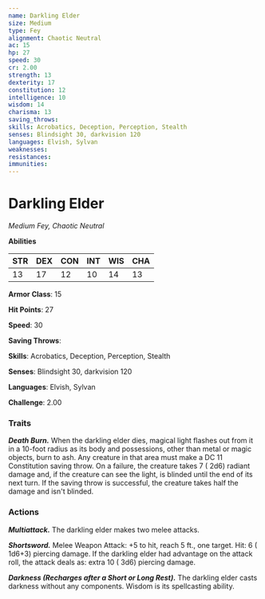 ```yaml
---
name: Darkling Elder
size: Medium
type: Fey
alignment: Chaotic Neutral
ac: 15
hp: 27
speed: 30
cr: 2.00
strength: 13
dexterity: 17
constitution: 12
intelligence: 10
wisdom: 14
charisma: 13
saving_throws: 
skills: Acrobatics, Deception, Perception, Stealth
senses: Blindsight 30, darkvision 120
languages: Elvish, Sylvan
weaknesses:
resistances:
immunities:
---
```


# Darkling Elder

*Medium Fey, Chaotic Neutral*

**Abilities**

| STR | DEX | CON | INT | WIS | CHA |
| --- | --- | --- | --- | --- | --- |
| 13 | 17 | 12 | 10 | 14 | 13 |

**Armor Class**: 15

**Hit Points**: 27

**Speed**: 30

**Saving Throws**: 

**Skills**: Acrobatics, Deception, Perception, Stealth

**Senses**: Blindsight 30, darkvision 120

**Languages**: Elvish, Sylvan

**Challenge**: 2.00


### Traits
***Death Burn.*** When the darkling elder dies, magical light flashes out from it in a 10-foot radius as its body and possessions, other than metal or magic objects, burn to ash. Any creature in that area must make a DC 11 Constitution saving throw. On a failure, the creature takes 7 ( 2d6) radiant damage and, if the creature can see the light, is blinded until the end of its next turn. If the saving throw is successful, the creature takes half the damage and isn't blinded.


### Actions
***Multiattack.*** The darkling elder makes two melee attacks.

***Shortsword.*** Melee Weapon Attack:  +5 to hit, reach 5 ft., one target. Hit: 6 ( 1d6+3) piercing damage. If the darkling elder had advantage on the attack roll, the attack deals as: extra 10 ( 3d6) piercing damage.

***Darkness (Recharges after a Short or Long Rest).*** The darkling elder casts darkness without any components. Wisdom is its spellcasting ability.

